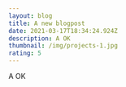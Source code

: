 ```yaml
---
layout: blog
title: A new blogpost
date: 2021-03-17T18:34:24.924Z
description: A OK
thumbnail: /img/projects-1.jpg
rating: 5
---
```

A OK